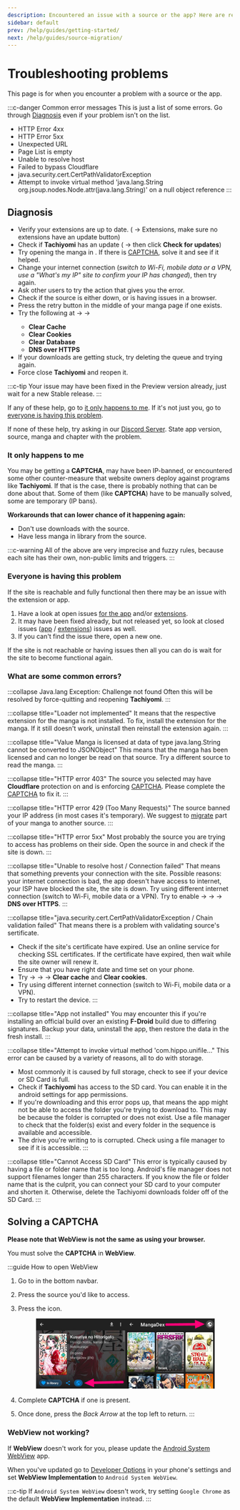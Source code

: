 ```yaml
---
description: Encountered an issue with a source or the app? Here are resources to help you troubleshoot it.
sidebar: default
prev: /help/guides/getting-started/
next: /help/guides/source-migration/
---
```


# Troubleshooting problems

This page is for when you encounter a problem with a source or the app.

:::c-danger Common error messages
This is just a list of some errors. Go through [Diagnosis](#diagnosis) even if your problem isn't on the list.
- HTTP Error 4xx
- HTTP Error 5xx
- Unexpected URL
- Page List is empty
- Unable to resolve host
- Failed to bypass Cloudflare
- java.security.cert.CertPathValidatorException
- Attempt to invoke virtual method 'java.lang.String org.jsoup.nodes.Node.attr(java.lang.String)' on a null object reference
:::

## Diagnosis
* Verify your extensions are up to date. (<Navigation item="browse"/> → Extensions, make sure no extensions have an update button)
* Check if **Tachiyomi** has an update (<Navigation item="more"/> → <Navigation item="about"/> then click **Check for updates**)
* Try opening the manga in <Navigation item="webview"/>. If there is [CAPTCHA](#solving-a-captcha), solve it and see if it helped.
* Change your internet connection (*switch to Wi-Fi, mobile data or a VPN, use a "What's my IP" site to confirm your IP has changed*), then try again.
* Ask other users to try the action that gives you the error.
* Check if the source is either down, or is having issues in a browser.
* Press the retry button in the middle of your manga page if one exists.
* Try the following at <Navigation item="more"/> → <Navigation item="settings"/> → <Navigation item="settings_advanced"/>
  * **Clear Cache**
  * **Clear Cookies**
  * **Clear Database**
  * **DNS over HTTPS**
* If your downloads are getting stuck, try deleting the queue and trying again.
* Force close **Tachiyomi** and reopen it.

:::c-tip
Your issue may have been fixed in the Preview version already, just wait for a new Stable release.
:::

If any of these help, go to [it only happens to me](#it-only-happens-to-me).
If it's not just you, go to [everyone is having this problem](#everyone-is-having-this-problem).

If none of these help, try asking in our [Discord Server](https://discord.gg/tachiyomi). State app version, source, manga and chapter with the problem.

### It only happens to me
You may be getting a **CAPTCHA**, may have been IP-banned, or encountered some other counter-measure that website owners deploy against programs like **Tachiyomi**. If that is the case, there is probably nothing that can be done about that. Some of them (like **CAPTCHA**) have to be manually solved, some are temporary (IP bans).

**Workarounds that can lower chance of it happening again:**
* Don't use downloads with the source.
* Have less manga in library from the source.

:::c-warning
All of the above are very imprecise and fuzzy rules, because each site has their own, non-public limits and triggers.
:::

### Everyone is having this problem
If the site is reachable and fully functional then there may be an issue with the extension or app.
1. Have a look at open issues [for the app](https://github.com/inorichi/tachiyomi/issues) and/or [extensions](https://github.com/inorichi/tachiyomi-extensions/issues).
1. It may have been fixed already, but not released yet, so look at closed issues ([app](https://github.com/inorichi/tachiyomi/issues?q=is%3Aissue+is%3Aclosed) / [extensions](https://github.com/inorichi/tachiyomi-extensions/issues?q=is%3Aissue+is%3Aclosed)) issues as well.
1. If you can't find the issue there, open a new one.

If the site is not reachable or having issues then all you can do is wait for the site to become functional again.

### What are some common errors?


:::collapse Java.lang Exception: Challenge not found
Often this will be resolved by force-quitting and reopening **Tachiyomi**.
:::

:::collapse title="Loader not implemented"
It means that the respective extension for the manga is not installed. To fix, install the extension for the manga. If it still doesn't work, uninstall then reinstall the extension again.
:::

:::collapse title="Value Manga is licensed at data of type java.lang.String cannot be converted to JSONObject"
This means that the manga has been licensed and can no longer be read on that source. Try a different source to read the manga.
:::

:::collapse title="HTTP error 403"
The source you selected may have **Cloudflare** protection on and is enforcing [CAPTCHA](#solving-a-captcha). Please complete the [CAPTCHA](#solving-a-captcha) to fix it.
:::

:::collapse title="HTTP error 429 (Too Many Requests)"
The source banned your IP address (in most cases it's temporary). We suggest to [migrate](./source-migration.md) part of your manga to another source.
:::

:::collapse title="HTTP error 5xx"
Most probably the source you are trying to access has problems on their side. Open the source in <Navigation item="webview"/> and check if the site is down.
:::

:::collapse title="Unable to resolve host / Connection failed"
That means that something prevents your connection with the site. Possible reasons: your internet connection is bad, the app doesn't have access to internet, your ISP have blocked the site, the site is down. Try using different internet connection (switch to Wi-Fi, mobile data or a VPN). Try to enable <Navigation item="more"/> → <Navigation item="settings"/> → <Navigation item="settings_advanced"/> → **DNS over HTTPS**.
:::

:::collapse title="java.security.cert.CertPathValidatorException / Chain validation failed"
That means there is a problem with validating source's sertificate.

- Check if the site's certificate have expired. Use an online service for checking SSL certificates. If the certificate have expired, then wait while the site owner will renew it.
- Ensure that you have right date and time set on your phone.
- Try <Navigation item="more"/> → <Navigation item="settings"/> → <Navigation item="settings_advanced"/> → **Clear cache** and **Clear cookies**.
- Try using different internet connection (switch to Wi-Fi, mobile data or a VPN).
- Try to restart the device.
:::

:::collapse title="App not installed"
You may encounter this if you're installing an official build over an existing **F-Droid** build due to differing signatures.
Backup your data, uninstall the app, then restore the data in the fresh install.
:::

:::collapse title="Attempt to invoke virtual method 'com.hippo.unifile..."
This error can be caused by a variety of reasons, all to do with storage.

- Most commonly it is caused by full storage, check to see if your device or SD Card is full.
- Check if **Tachiyomi** has access to the SD card. You can enable it in the android settings for app permissions.
- If you're downloading and this error pops up, that means the app might not be able to access the folder you're trying to download to. This may be because the folder is corrupted or does not exist. Use a file manager to check that the folder(s) exist and every folder in the sequence is available and accessible.
- The drive you're writing to is corrupted. Check using a file manager to see if it is accessible.
:::

:::collapse title="Cannot Access SD Card"
This error is typically caused by having a file or folder name that is too long. Android's file manager does not support filenames longer than 255 characters. If you know the file or folder name that is the culprit, you can connect your SD card to your computer and shorten it. Otherwise, delete the Tachiyomi downloads folder off of the SD Card.
:::

## Solving a CAPTCHA

**Please note that WebView is not the same as using your browser.**

You must solve the **CAPTCHA** in **WebView**.

:::guide How to open WebView
1. Go to <Navigation item="browse"/> in the bottom navbar.
1. Press the source you'd like to access.
1. Press the <Navigation item="webview"/> icon.

	<figure class="centered">
		<img class="zoomable" src="/assets/guides_webview-open.jpg">
	</figure>

2. Complete **CAPTCHA** if one is present.
3. Once done, press the *Back Arrow* at the top left to return.
:::

### WebView not working?
If **WebView** doesn't work for you, please update the [Android System WebView](https://play.google.com/store/apps/details?id=com.google.android.WebView) app.

When you've updated go to [Developer Options](https://developer.android.com/studio/debug/dev-options) in your phone's settings and set **WebView Implementation** to `Android System WebView`.

:::c-tip
If `Android System WebView` doesn't work, try setting `Google Chrome` as the default **WebView Implementation** instead.
:::

